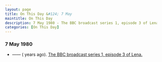 ```yaml
---
layout: page
title: On This Day &#124; 7 May
maintitle: On This Day
description: 7 May 1980 - The BBC broadcast series 1, episode 3 of Lena.
categories: [On This Day]
---
```


### 7 May 1980
* —— (<span id="age1"></span> years ago). [The BBC broadcast series 1, episode 3 of Lena.](/bbc%20one/lena%20-%20series%201/1980/05/07/lena.html)

<!-- Script for calculating number of years ago -->
<script>
var dob = '19800507';
var year = Number(dob.substr(0, 4));
var month = Number(dob.substr(4, 2)) - 1;
var day = Number(dob.substr(6, 2));
var today = new Date();
var age1 = today.getFullYear() - year;
if (today.getMonth() < month || (today.getMonth() == month && today.getDate() < day)) {
  age1--;
}
document.getElementById("age1").innerHTML=age1;
</script>

